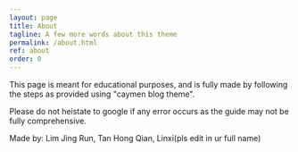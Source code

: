 ```yaml
---
layout: page
title: About
tagline: A few more words about this theme
permalink: /about.html
ref: about
order: 0
---
```

This page is meant for educational purposes, and is fully made by following the steps as provided using "caymen blog theme".

Please do not heistate to google if any error occurs as the guide may not be fully comprehensive.

Made by: Lim Jing Run, Tan Hong Qian, Linxi(pls edit in ur full name)

